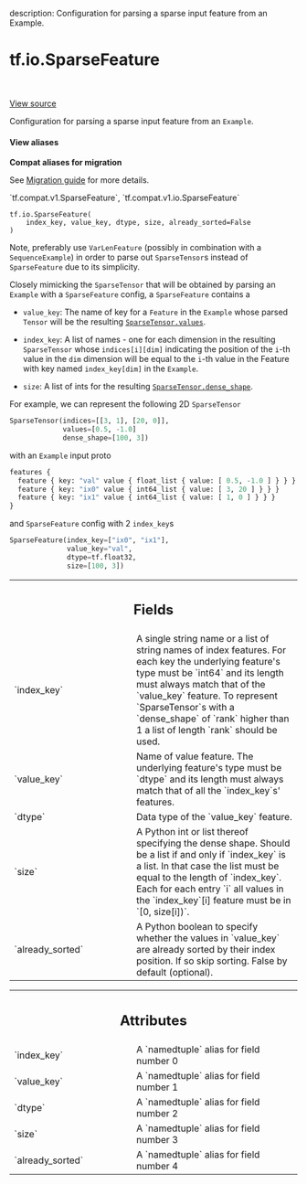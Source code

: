 description: Configuration for parsing a sparse input feature from an Example.

<div itemscope itemtype="http://developers.google.com/ReferenceObject">
<meta itemprop="name" content="tf.io.SparseFeature" />
<meta itemprop="path" content="Stable" />
<meta itemprop="property" content="__new__"/>
</div>

# tf.io.SparseFeature

<!-- Insert buttons and diff -->

<table class="tfo-notebook-buttons tfo-api nocontent" align="left">

</table>

<a target="_blank" class="external" href="/code/stable/tensorflow/python/ops/parsing_config.py">View source</a>



Configuration for parsing a sparse input feature from an `Example`.

<section class="expandable">
  <h4 class="showalways">View aliases</h4>
  <p>
<b>Compat aliases for migration</b>
<p>See
<a href="https://www.tensorflow.org/guide/migrate">Migration guide</a> for
more details.</p>
<p>`tf.compat.v1.SparseFeature`, `tf.compat.v1.io.SparseFeature`</p>
</p>
</section>

<pre class="devsite-click-to-copy prettyprint lang-py tfo-signature-link">
<code>tf.io.SparseFeature(
    index_key, value_key, dtype, size, already_sorted=False
)
</code></pre>



<!-- Placeholder for "Used in" -->

Note, preferably use `VarLenFeature` (possibly in combination with a
`SequenceExample`) in order to parse out `SparseTensor`s instead of
`SparseFeature` due to its simplicity.

Closely mimicking the `SparseTensor` that will be obtained by parsing an
`Example` with a `SparseFeature` config, a `SparseFeature` contains a

* `value_key`: The name of key for a `Feature` in the `Example` whose parsed
  `Tensor` will be the resulting <a href="../../tf/sparse/SparseTensor.md#values"><code>SparseTensor.values</code></a>.

* `index_key`: A list of names - one for each dimension in the resulting
  `SparseTensor` whose `indices[i][dim]` indicating the position of
  the `i`-th value in the `dim` dimension will be equal to the `i`-th value in
  the Feature with key named `index_key[dim]` in the `Example`.

* `size`: A list of ints for the resulting <a href="../../tf/sparse/SparseTensor.md#dense_shape"><code>SparseTensor.dense_shape</code></a>.

For example, we can represent the following 2D `SparseTensor`

```python
SparseTensor(indices=[[3, 1], [20, 0]],
             values=[0.5, -1.0]
             dense_shape=[100, 3])
```

with an `Example` input proto

```python
features {
  feature { key: "val" value { float_list { value: [ 0.5, -1.0 ] } } }
  feature { key: "ix0" value { int64_list { value: [ 3, 20 ] } } }
  feature { key: "ix1" value { int64_list { value: [ 1, 0 ] } } }
}
```

and `SparseFeature` config with 2 `index_key`s

```python
SparseFeature(index_key=["ix0", "ix1"],
              value_key="val",
              dtype=tf.float32,
              size=[100, 3])
```

<!-- Tabular view -->
 <table class="responsive fixed orange">
<colgroup><col width="214px"><col></colgroup>
<tr><th colspan="2"><h2 class="add-link">Fields</h2></th></tr>

<tr>
<td>
`index_key`<a id="index_key"></a>
</td>
<td>
A single string name or a list of string names of index features.
For each key the underlying feature's type must be `int64` and its length
must always match that of the `value_key` feature.
To represent `SparseTensor`s with a `dense_shape` of `rank` higher than 1
a list of length `rank` should be used.
</td>
</tr><tr>
<td>
`value_key`<a id="value_key"></a>
</td>
<td>
Name of value feature.  The underlying feature's type must
be `dtype` and its length must always match that of all the `index_key`s'
features.
</td>
</tr><tr>
<td>
`dtype`<a id="dtype"></a>
</td>
<td>
Data type of the `value_key` feature.
</td>
</tr><tr>
<td>
`size`<a id="size"></a>
</td>
<td>
A Python int or list thereof specifying the dense shape. Should be a
list if and only if `index_key` is a list. In that case the list must be
equal to the length of `index_key`. Each for each entry `i` all values in
the `index_key`[i] feature must be in `[0, size[i])`.
</td>
</tr><tr>
<td>
`already_sorted`<a id="already_sorted"></a>
</td>
<td>
A Python boolean to specify whether the values in
`value_key` are already sorted by their index position. If so skip
sorting. False by default (optional).
</td>
</tr>
</table>





<!-- Tabular view -->
 <table class="responsive fixed orange">
<colgroup><col width="214px"><col></colgroup>
<tr><th colspan="2"><h2 class="add-link">Attributes</h2></th></tr>

<tr>
<td>
`index_key`<a id="index_key"></a>
</td>
<td>
A `namedtuple` alias for field number 0
</td>
</tr><tr>
<td>
`value_key`<a id="value_key"></a>
</td>
<td>
A `namedtuple` alias for field number 1
</td>
</tr><tr>
<td>
`dtype`<a id="dtype"></a>
</td>
<td>
A `namedtuple` alias for field number 2
</td>
</tr><tr>
<td>
`size`<a id="size"></a>
</td>
<td>
A `namedtuple` alias for field number 3
</td>
</tr><tr>
<td>
`already_sorted`<a id="already_sorted"></a>
</td>
<td>
A `namedtuple` alias for field number 4
</td>
</tr>
</table>



